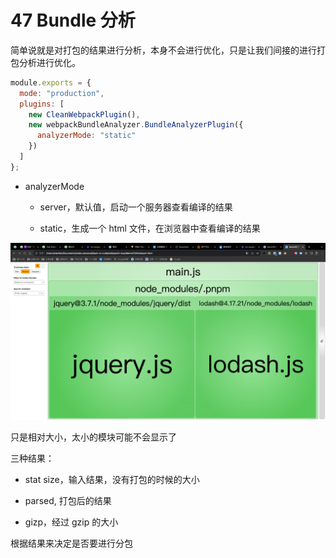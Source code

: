 # 47 Bundle 分析

简单说就是对打包的结果进行分析，本身不会进行优化，只是让我们间接的进行打包分析进行优化。

```js
module.exports = {
  mode: "production",
  plugins: [
    new CleanWebpackPlugin(),
    new webpackBundleAnalyzer.BundleAnalyzerPlugin({
      analyzerMode: "static"
    })
  ]
};
```

- analyzerMode

    - server，默认值，启动一个服务器查看编译的结果

    - static，生成一个 html 文件，在浏览器中查看编译的结果

    
![](../README_files/iShot_2023-11-01_16.22.25.png)

只是相对大小，太小的模块可能不会显示了

三种结果：

- stat size，输入结果，没有打包的时候的大小

- parsed, 打包后的结果

- gizp，经过 gzip 的大小

根据结果来决定是否要进行分包